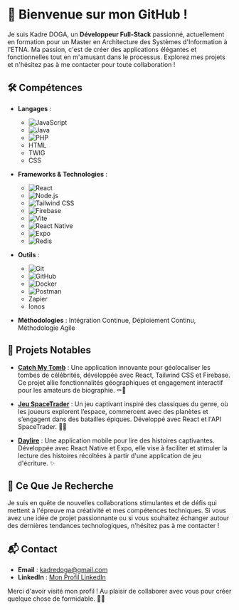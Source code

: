 # 👋 Bienvenue sur mon GitHub !

Je suis Kadre DOGA, un **Développeur Full-Stack** passionné, actuellement en formation pour un Master en Architecture des Systèmes d'Information à l'ETNA. Ma passion, c'est de créer des applications élégantes et fonctionnelles tout en m'amusant dans le processus. Explorez mes projets et n'hésitez pas à me contacter pour toute collaboration !

## 🛠️ Compétences

- **Langages** :
  - ![JavaScript](https://img.shields.io/badge/-JavaScript-F7DF1C?style=flat&logo=javascript&logoColor=000) 
  - ![Java](https://img.shields.io/badge/-Java-007396?style=flat&logo=java&logoColor=fff) 
  - ![PHP](https://img.shields.io/badge/-PHP-777BB4?style=flat&logo=php&logoColor=fff)
  - HTML
  - TWIG
  - CSS

- **Frameworks & Technologies** :
  - ![React](https://img.shields.io/badge/-React-61DAFB?style=flat&logo=react&logoColor=000) 
  - ![Node.js](https://img.shields.io/badge/-Node.js-339933?style=flat&logo=node.js&logoColor=fff) 
  - ![Tailwind CSS](https://img.shields.io/badge/-Tailwind%20CSS-06B6D4?style=flat&logo=tailwind-css&logoColor=fff) 
  - ![Firebase](https://img.shields.io/badge/-Firebase-FFCA28?style=flat&logo=firebase&logoColor=000) 
  - ![Vite](https://img.shields.io/badge/-Vite-646CFF?style=flat&logo=vite&logoColor=fff)
  - ![React Native](https://img.shields.io/badge/-React%20Native-61DAFB?style=flat&logo=react&logoColor=000)
  - ![Expo](https://img.shields.io/badge/-Expo-000020?style=flat&logo=expo&logoColor=fff)
  - ![Redis](https://img.shields.io/badge/-Redis-D82C20?style=flat&logo=redis&logoColor=fff)

- **Outils** :
  - ![Git](https://img.shields.io/badge/-Git-F05032?style=flat&logo=git&logoColor=fff) 
  - ![GitHub](https://img.shields.io/badge/-GitHub-181717?style=flat&logo=github&logoColor=fff) 
  - ![Docker](https://img.shields.io/badge/-Docker-2496ED?style=flat&logo=docker&logoColor=fff)
  - ![Postman](https://img.shields.io/badge/-Postman-FF6C37?style=flat&logo=postman&logoColor=fff)
  - Zapier
  - Ionos


- **Méthodologies** : Intégration Continue, Déploiement Continu, Méthodologie Agile

## 🚀 Projets Notables

- **[Catch My Tomb](https://catchmytomb.fr/)** : Une application innovante pour géolocaliser les tombes de célébrités, développée avec React, Tailwind CSS et Firebase. Ce projet allie fonctionnalités géographiques et engagement interactif pour les amateurs de biographie. ⚰️📍

- **[Jeu SpaceTrader](https://erapilot.netlify.app/)** : Un jeu captivant inspiré des classiques du genre, où les joueurs explorent l’espace, commercent avec des planètes et s’engagent dans des batailles épiques. Développé avec React et l'API SpaceTrader. 🚀🌌

- **[Daylire](#)** : Une application mobile pour lire des histoires captivantes. Développée avec React Native et Expo, elle vise à faciliter et stimuler la lecture des histoires récoltées à partir d'une application de jeu d'écriture. ✨

## 🌟 Ce Que Je Recherche

Je suis en quête de nouvelles collaborations stimulantes et de défis qui mettent à l'épreuve ma créativité et mes compétences techniques. Si vous avez une idée de projet passionnante ou si vous souhaitez échanger autour des dernières tendances technologiques, n'hésitez pas à me contacter !

## 📬 Contact

- **Email** : [kadredoga@gmail.com](mailto:kadredoga@gmail.com) 
- **LinkedIn** : [Mon Profil LinkedIn](https://www.linkedin.com/in/kadre-doga/)

Merci d'avoir visité mon profil ! Au plaisir de collaborer avec vous pour créer quelque chose de formidable. 🚀✨
